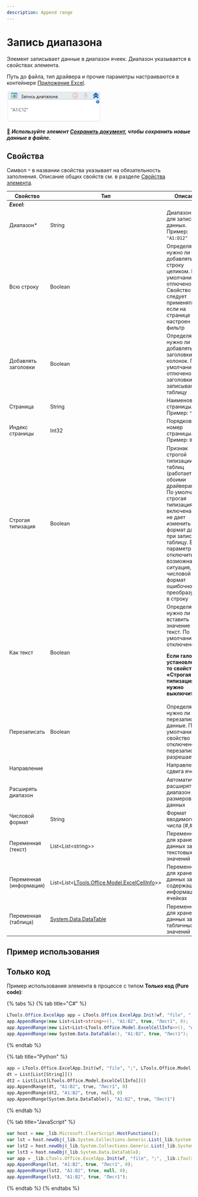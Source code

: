 ```yaml
---
description: Append range
---
```


# Запись диапазона

Элемент записывает данные в диапазон ячеек. Диапазон указывается в свойствах элемента.

Путь до файла, тип драйвера и прочие параметры настраиваются в контейнере [Приложение Excel](https://docs.primo-rpa.ru/primo-rpa/g_elements/el_basic/els_excel/el_excel_app).

![](<../../../.gitbook/assets/image (317).png>)

:small_orange_diamond: ***Используйте элемент [Сохранить документ](https://docs.primo-rpa.ru/primo-rpa/g_elements/el_basic/els_excel/el_excel_save), чтобы сохранить новые данные в файле.***


## Свойства

Символ `*` в названии свойства указывает на обязательность заполнения. Описание общих свойств см. в разделе [Свойства элемента](https://docs.primo-rpa.ru/primo-rpa/primo-studio/process/elements#svoistva-elementa).


| Свойство                | Тип                                                                                                      | Описание                                                                                   |
| ----------------------- | -------------------------------------------------------------------------------------------------------- | ------------------------------------------------------------------------------------------ |
| _**Excel:**_             |                                                                                                         |                                                                                                                     |
| Диапазон\*              | String                                                                                                   | Диапазон ячеек для записи данных. Пример: `"A1:D12"`                                                                            |
| Всю строку              | Boolean                                                                                                  | Определяет, нужно ли добавлять строку целиком. По умолчанию отлючено. Свойство следует применять, если на странице Excel настроен фильтр  |
| Добавлять заголовки     | Boolean                                                                                                  | Определяет, нужно ли добавлять заголовки колонок. По умолчанию отлючено - заголовки не записываются в таблицу           |
| Страница                | String                                                                                                   | Наименование страницы. Пример: `"List1"`                                                                    |
| Индекс страницы         | Int32                                                                                                    | Порядковый номер страницы. Пример: `0`                                                                              |
| Строгая типизация       | Boolean                                                                                                  | Признак строгой типизации таблиц (работает с обоими драйверами). По умолчанию строгая типизация включена - это не дает изменить формат данных при записи в таблицу. Если параметр отключить, то возможна ситуация, когда числовой формат ошибочно преобразуется в строку |
| Как текст               | Boolean                                                                                                  | Определяет, нужно ли вставить значение как текст. По умолчанию отключено. <p>**Если галочка установлена, то свойство «Строгая типизация» нужно выключить** </p>|
| Перезаписать            | Boolean                                                                                                  | Определяет, нужно ли перезаписывать данные. По умолчанию свойство отключено - перезапись не разрешается               |
| Направление             |                                                                                                          | Направление сдвига ячеек                                                                                              |
| Расширять диапазон       |                                                                                                          | Автоматически расширять диапазон до размеров данных                                                                   |
| Числовой формат         | String                                                                                                   | Формат вводимого числа (#,#)                                                                                          |
| Переменная (текст)      | List\<List\<string>>                                                                                     | Переменная для хранения данных записи текстовых значений                                                            |
| Переменная (информация) | List\<List<[LTools.Office.Model.ExcelCellInfo](datatypes/excelcellinfo.md)>>                             | Переменная для хранения данных записи, содержащих информацию о ячейках                                              |
| Переменная (таблица)    | [System.Data.DataTable](https://learn.microsoft.com/ru-ru/dotnet/api/system.data.datatable?view=net-7.0) | Переменная для хранения данных записи табличных значений                                                            |

## Пример использования



## Только код

Пример использования элемента в процессе с типом **Только код (Pure code)**:

{% tabs %}
{% tab title="C#" %}
```csharp
LTools.Office.ExcelApp app = LTools.Office.ExcelApp.Init(wf, "file", ";", LTools.Office.Model.InteropTypes.DX);
app.AppendRange(new List<List<string>>(), "A1:B2", true, "Лист1", 0);
app.AppendRange(new List<List<LTools.Office.Model.ExcelCellInfo>>(), "A1:B2", true, null, 0);
app.AppendRange(new System.Data.DataTable(), "A1:B2", true, "Лист1");
```
{% endtab %}

{% tab title="Python" %}
```python
app = LTools.Office.ExcelApp.Init(wf, "file", ";", LTools.Office.Model.InteropTypes.DX)
dt = List[List[String]]()
dt2 = List[List[LTools.Office.Model.ExcelCellInfo]]()
app.AppendRange(dt, "A1:B2", true, "Лист1", 0)
app.AppendRange(dt2, "A1:B2", true, null, 0)
app.AppendRange(System.Data.DataTable(), "A1:B2", true, "Лист1")
```
{% endtab %}

{% tab title="JavaScript" %}
```javascript
var host = new _lib.Microsoft.ClearScript.HostFunctions();
var lst = host.newObj(_lib.System.Collections.Generic.List(_lib.System.Collections.Generic.List(_lib.System.String)));
var lst2 = host.newObj(_lib.System.Collections.Generic.List(_lib.System.Collections.Generic.List(_lib.LTools.Office.Model.ExcelCellInfo)));
var lst3 = host.newObj(_lib.System.Data.DataTable);
var app = _lib.LTools.Office.ExcelApp.Init(wf, "file", ";", _lib.LTools.Office.Model.InteropTypes.DX);
app.AppendRange(lst, "A1:B2", true, "Лист1", 0);
app.AppendRange(lst2, "A1:B2", true, null, 0);
app.AppendRange(lst3, "A1:B2", true, "Лист1");
```
{% endtab %}
{% endtabs %}
